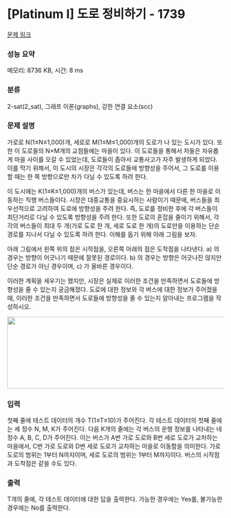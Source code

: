 # [Platinum I] 도로 정비하기 - 1739 

[문제 링크](https://www.acmicpc.net/problem/1739) 

### 성능 요약

메모리: 8736 KB, 시간: 8 ms

### 분류

2-sat(2_sat), 그래프 이론(graphs), 강한 연결 요소(scc)

### 문제 설명

<p>가로로 N(1≤N≤1,000)개, 세로로 M(1≤M≤1,000)개의 도로가 나 있는 도시가 있다. 또한 이 도로들의 N×M개의 교점들에는 마을이 있다. 이 도로들을 통해서 차들은 자유롭게 마을 사이를 오갈 수 있었는데, 도로들이 좁아서 교통사고가 자주 발생하게 되었다. 이를 막기 위해서, 이 도시의 시장은 각각의 도로들에 방향성을 주어서, 그 도로를 이용할 때는 한 쪽 방향으로만 차가 다닐 수 있도록 하려 한다.</p>

<p>이 도시에는 K(1≤K≤1,000)개의 버스가 있는데, 버스는 한 마을에서 다른 한 마을로 이동하는 직행 버스들이다. 시장은 대중교통을 중요시하는 사람이기 때문에, 버스들을 최우선적으로 고려하여 도로에 방향성을 주려 한다. 즉, 도로를 정비한 후에 각 버스들이 최단거리로 다닐 수 있도록 방향성을 주려 한다. 또한 도로의 혼잡을 줄이기 위해서, 각각의 버스들이 최대 두 개(가로 도로 한 개, 세로 도로 한 개)의 도로만을 이용하는 단순 경로를 지나서 다닐 수 있도록 하려 한다. 이해를 돕기 위해 아래 그림을 보자.</p>

<p>아래 그림에서 왼쪽 위의 점은 시작점을, 오른쪽 아래의 점은 도착점을 나타낸다. a) 의 경우는 방향이 어긋나기 때문에 잘못된 경로이다. b) 의 경우는 방향은 어긋나진 않지만 단순 경로가 아닌 경우이며, c) 가 올바른 경우이다.</p>

<p>이러한 계획을 세우기는 했지만, 시장은 실제로 이러한 조건을 만족하면서 도로들에 방향성을 줄 수 있는지 궁금해졌다. 도로에 대한 정보와 각 버스에 대한 정보가 주어졌을 때, 이러한 조건을 만족하면서 도로들에 방향성을 줄 수 있는지 알아내는 프로그램을 작성하시오.</p>

<p style="text-align:center"><img alt="" src="https://www.acmicpc.net/JudgeOnline/upload/201006/doro(1).png" style="height:167px; width:511px"></p>

### 입력 

 <p>첫째 줄에 테스트 데이터의 개수 T(1≤T≤10)가 주어진다. 각 테스트 데이터의 첫째 줄에는 세 정수 N, M, K가 주어진다. 다음 K개의 줄에는 각 버스의 운행 정보를 나타내는 네 정수 A, B, C, D가 주어진다. 이는 버스가 A번 가로 도로와 B번 세로 도로가 교차하는 마을에서, C번 가로 도로와 D번 세로 도로가 교차하는 마을로 이동함을 의미한다. 가로 도로의 범위는 1부터 N까지이며, 세로 도로의 범위는 1부터 M까지이다. 버스의 시작점과 도착점은 같을 수도 있다.</p>

### 출력 

 <p>T개의 줄에, 각 테스트 데이터에 대한 답을 출력한다. 가능한 경우에는 Yes를, 불가능한 경우에는 No를 출력한다.</p>

